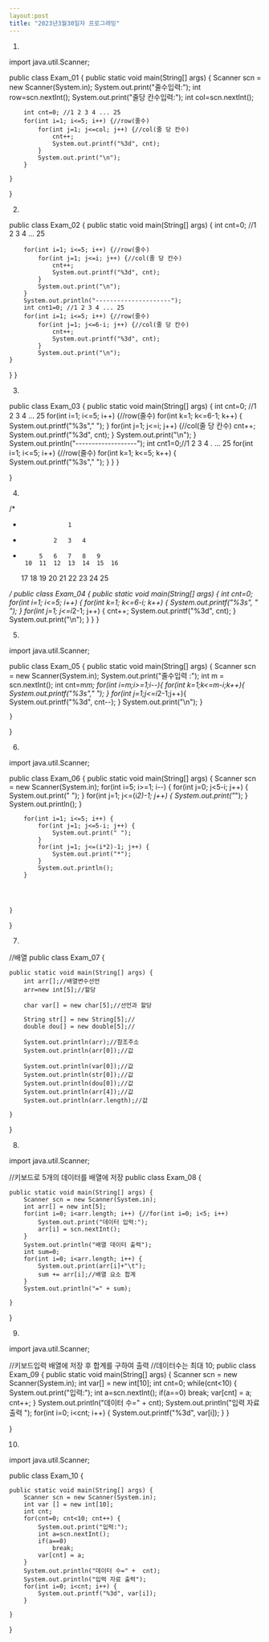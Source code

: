 ```yaml
---
layout:post
title: "2023년3월30일자 프로그래밍"
---
```


1.

import java.util.Scanner;

public class Exam_01 {
	public static void main(String[] args) {
		Scanner scn = new Scanner(System.in);
		System.out.print("줄수입력:");
		int row=scn.nextInt();
		System.out.print("줄당 칸수입력:");
		int col=scn.nextInt();
		
		int cnt=0; //1 2 3 4 ... 25
		for(int i=1; i<=5; i++) {//row(줄수)
			for(int j=1; j<=col; j++) {//col(줄 당 칸수)
				cnt++;
				System.out.printf("%3d", cnt);
			}
			System.out.print("\n");
		}

	}

}


2.


public class Exam_02 {
	public static void main(String[] args) {
		int cnt=0; //1 2 3 4 ... 25
		
		for(int i=1; i<=5; i++) {//row(줄수)
			for(int j=1; j<=i; j++) {//col(줄 당 칸수)
				cnt++;
				System.out.printf("%3d", cnt);
			}
			System.out.print("\n");	
		}
		System.out.println("---------------------");		
		int cnt1=0; //1 2 3 4 ... 25		
		for(int i=1; i<=5; i++) {//row(줄수)
			for(int j=1; j<=6-i; j++) {//col(줄 당 칸수)
				cnt++;
				System.out.printf("%3d", cnt);
			}
			System.out.print("\n");	
	}

}
}


3.




public class Exam_03 {
	public static void main(String[] args) {
		int cnt=0; //1 2 3 4 ... 25
		for(int i=1; i<=5; i++) {//row(줄수)
			for(int k=1; k<=6-1; k++) {			
				System.out.printf("%3s"," ");
			}
			for(int j=1; j<=i; j++) {//col(줄 당 칸수)
				cnt++;
				System.out.printf("%3d", cnt);
			}
			System.out.print("\n");
		}			
		System.out.println("-------------------");
		int cnt1=0;//1 2 3 4 . ... 25
		for(int i=1; i<=5; i++) {//row(줄수)
			for(int k=1; k<=5; k++) {
				System.out.printf("%3s"," ");
			}
		}
	}

}


4.

/*
 * 					1
 * 				2	3	4
 * 			5 	6 	7 	8	9
		10	11	12	13	14	15	16
	17  18	19	20	21	22	23	24	25	

*/
public class Exam_04 {
	public static void main(String[] args) {
		int cnt=0;
		for(int i=1; i<=5; i++) {
			for(int k=1; k<=6-i; k++) {
				System.out.printf("%3s", " ");
			}
			for(int j=1; j<=i*2-1; j++) {
				cnt++;
				System.out.printf("%3d", cnt);
			}
			System.out.print("\n");
		}
	}
}


5.

import java.util.Scanner;

public class Exam_05 {
	public static void main(String[] args) {
		Scanner scn = new Scanner(System.in);
		System.out.print("줄수입력 :");
	      int m = scn.nextInt();
	      int cnt=m*m;
	      for(int i=m;i>=1;i--){
	          for(int k=1;k<=m-i;k++){
	              System.out.printf("%3s"," ");
	          }
	          for(int j=1;j<=i*2-1;j++){
	              System.out.printf("%3d", cnt--);
	          }
	          System.out.print("\n");
	      }


	}

}


6.

import java.util.Scanner;

public class Exam_06 {
	public static void main(String[] args) {
		Scanner scn = new Scanner(System.in);
		for(int i=5; i>=1; i--) {
			for(int j=0; j<5-i; j++) {
				System.out.print(" ");
			}
			for(int j=1; j<=(i*2)-1; j++) {
				System.out.print("*");
			}
			System.out.println();
		}
		
		for(int i=1; i<=5; i++) {
			for(int j=1; j<=5-i; j++) {
				System.out.print(" ");
			}
			for(int j=1; j<=(i*2)-1; j++) {
				System.out.print("*");
			}
			System.out.println();
		}
	
		
		

	}

}


7.

//배열
public class Exam_07 {

	public static void main(String[] args) {
		int arr[];//배열변수선언
		arr=new int[5];//할당 
		
		char var[] = new char[5];//선언과 할당
		
		String str[] = new String[5];//
		double dou[] = new double[5];//
		
		System.out.println(arr);//참조주소
		System.out.println(arr[0]);//값
		
		System.out.println(var[0]);//값
		System.out.println(str[0]);//값
		System.out.println(dou[0]);//값
		System.out.println(arr[4]);//값
		System.out.println(arr.length);//값
		
	}

}


8.

import java.util.Scanner;

//키보드로 5개의 데이터를 배열에 저장
public class Exam_08 {

	public static void main(String[] args) {
		Scanner scn = new Scanner(System.in);
		int arr[] = new int[5];
		for(int i=0; i<arr.length; i++) {//for(int i=0; i<5; i++)
			System.out.print("데이터 입력:");
			arr[i] = scn.nextInt();
		}
		System.out.println("배열 데이터 출력");
		int sum=0;
		for(int i=0; i<arr.length; i++) {
			System.out.print(arr[i]+"\t");
			sum += arr[i];//배열 요소 합계
		}
		System.out.println("=" + sum);
		
	}

}


9.

import java.util.Scanner;

//키보드입력 배열에 저장 후 합계를 구하여 출력
//데이터수는 최대 10;
public class Exam_09 {
	public static void main(String[] args) {
		Scanner scn = new Scanner(System.in);
		int var[] = new int[10];
		int cnt=0;
		while(cnt<10) {
			System.out.print("입력:");
			int a=scn.nextInt();
			if(a==0)
				break;
			var[cnt] = a;
			cnt++;
		}
		System.out.println("데이터 수=" + cnt);
		System.out.println("입력 자료 출력 ");
		for(int i=0; i<cnt; i++) {
			System.out.printf("%3d", var[i]);
		}
	}

}


10.

import java.util.Scanner;

public class Exam_10 {

	public static void main(String[] args) {
		Scanner scn = new Scanner(System.in);
		int var [] = new int[10];
		int cnt;
		for(cnt=0; cnt<10; cnt++) {
			System.out.print("입력:");
			int a=scn.nextInt();
			if(a==0)
				break;
			var[cnt] = a;
		}
		System.out.println("데이터 수=" +  cnt);
		System.out.println("입력 자료 출력");
		for(int i=0; i<cnt; i++) {
			System.out.printf("%3d", var[i]);
		}

	}

}

